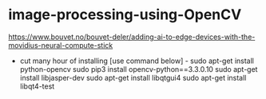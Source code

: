 # image-processing-using-OpenCV

https://www.bouvet.no/bouvet-deler/adding-ai-to-edge-devices-with-the-movidius-neural-compute-stick
- cut many hour of installing [use command below] -
sudo apt-get install python-opencv
sudo pip3 install opencv-python==3.3.0.10
sudo apt-get install libjasper-dev
sudo apt-get install libqtgui4
sudo apt-get install libqt4-test
